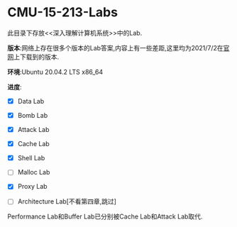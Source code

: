 # CMU-15-213-Labs

此目录下存放<<深入理解计算机系统>>中的Lab.

**版本**:网络上存在很多个版本的Lab答案,内容上有一些差距,这里均为2021/7/2在[官网](http://csapp.cs.cmu.edu/3e/labs.html)上下载到的版本.

**环境**:Ubuntu 20.04.2 LTS x86_64  

**进度**:

- [x] Data Lab

- [x] Bomb Lab

- [x] Attack Lab

- [x] Cache Lab

- [x] Shell Lab

- [ ] Malloc Lab

- [x] Proxy Lab

- [ ] Architecture Lab\[不看第四章,跳过\]

Performance Lab和Buffer Lab已分别被Cache Lab和Attack Lab取代.

